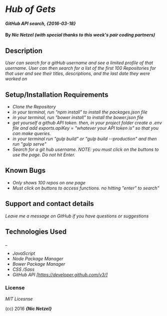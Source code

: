 # _Hub of Gets_

#### _GitHub API search, {2016-03-18}_

#### By _**Nic Netzel (with special thanks to this week's pair coding partners)**_

## Description

_User can search for a gitHub username and see a limited profile of that username. User can then search for a list of the first 100 Repositories for that user and see their titles, descriptions, and the last date they were worked on_

## Setup/Installation Requirements

* _Clone the Repository_
* _in your terminal, run  "npm install"   to install the packages.json file_
* _in your terminal, run  "bower install"   to install the bower.json file_
* _get yourself a github API token. then, in your project folder create a .env file and add exports.apiKey = "whatever your API token is" so that you can make queries._
* _in your terminal run "gulp build" or "gulp build --production" and then run "gulp serve"_
* _Search for a git hub username. NOTE: you must click on the buttons to use the page. Do not hit Enter._



## Known Bugs

* _Only shows 100 repos on one page_
* _Must click on buttons to access functions. no hitting "enter" to search"_


## Support and contact details

_Leave me a message on GitHub if you have questions or suggestions_

## Technologies Used

_
* _JavaScript_
* _Node Package Manager_
* _Bower Package Manager_
* _CSS /Sass_
* _GitHub API [https://developer.github.com/v3/]_


### License

*MIT Licesnse*

(cc) 2016 **_{Nic Netzel}_**
